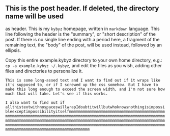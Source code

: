 ## This is the post header. If deleted, the directory name will be used
as header.
This is my `kybyz` homepage, written in `markdown` language. This line
following the header is the "summary", or "short description" of the post.
If there is no single line ending with a period here, a fragment of the
remaining text, the "body" of the post, will be used instead, followed
by an ellipsis.

Copy this entire example.kybyz directory to your own home directory, e.g.:
`cp -a example.kybyz ~/.kybyz`, and edit the files as you wish, adding other
files and directories to personalize it.

`This is some long-assed text and I want to find out if it wraps like it's supposed to, or if I screwed up the css somehow. But I have to make this long enough to exceed the screen width, and I'm not sure how much that will take. Let's see if this works.`

`I also want to find out if allthistextwithnospaceswillwrapIdoubtitwillbutwhoknowsnothingisimpossibleexceptimpossibilityitselfmmmmmmmmmmmmmmmmmmmmmmmmmmmmmmmmmmmmmmmmmmmmmmmmmmmmmmmmmmmmmmmmmmmmmmmmmmmmmmmmmmmmmmmmmmmmmmmmmmmmmmmmmmmmmmmmmmmmmmmmmmmmmmmmmmmmmmmmmmmmmmmmmmmmmmmmmmmmmmmmmmmmmmmmmmmmmmmmmmmmmmmmmmmmmmmmmmmmmmmmmmmmmmmmmmmmmmmmmmmmmmmmmmmmmmmmmmmmmmmmmmmmmmmmmmmmmmmmmmmmmmmmmmmmmmmmmmmmmmmmmmmmmmmmm`
